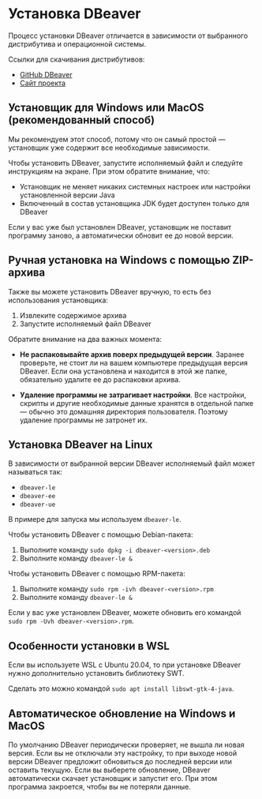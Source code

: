 # Установка DBeaver

Процесс установки DBeaver отличается в зависимости от выбранного дистрибутива и операционной системы.

Ссылки для скачивания дистрибутивов:

* [GitHub DBeaver](https://github.com/dbeaver/dbeaver/releases)
* [Сайт проекта](https://dbeaver.com/download/)

## Установщик для Windows или MacOS (рекомендованный способ)

Мы рекомендуем этот способ, потому что он самый простой — установщик уже содержит все необходимые зависимости.

Чтобы установить DBeaver, запустите исполняемый файл и следуйте инструкциям на экране. При этом обратите внимание, что:

* Установщик не меняет никаких системных настроек или настройки установленной версии Java
* Включенный в состав установщика JDK будет доступен только для DBeaver

 Если у вас уже был установлен DBeaver, установщик не поставит программу заново, а автоматически обновит ее до новой версии. 

## Ручная установка на Windows c помощью ZIP-архива

Также вы можете установить DBeaver вручную, то есть без использования установщика:

1. Извлеките содержимое архива
2. Запустите исполняемый файл DBeaver

Обратите внимание на два важных момента:

* **Не распаковывайте архив поверх предыдущей версии**. Заранее проверьте, не стоит ли на вашем компьютере предыдущая версия DBeaver. Если она установлена и находится в этой же папке, обязательно удалите ее до распаковки архива. 

* **Удаление программы не затрагивает настройки**. Все настройки, скрипты и другие необходимые данные хранятся в отдельной папке — обычно это домашняя директория пользователя. Поэтому удаление программы не затронет их.

## Установка DBeaver на Linux

В зависимости от выбранной версии DBeaver исполняемый файл может называться так: 

* `dbeaver-le`
* `dbeaver-ee`
* `dbeaver-ue`

В примере для запуска мы используем `dbeaver-le`.

Чтобы установить DBeaver с помощью Debian-пакета: 

1. Выполните команду `sudo dpkg -i dbeaver-<version>.deb`
2. Выполните команду `dbeaver-le &`

Чтобы установить DBeaver с помощью RPM-пакета:

1. Выполните команду `sudo rpm -ivh dbeaver-<version>.rpm`
2. Выполните команду `dbeaver-le &`

Если у вас уже установлен DBeaver, можете обновить его командой `sudo rpm -Uvh dbeaver-<version>.rpm`.

## Особенности установки в WSL

Если вы используете WSL с Ubuntu 20.04, то при установке DBeaver нужно дополнительно установить библиотеку SWT. 

Сделать это можно командой `sudo apt install libswt-gtk-4-java`. 

## Автоматическое обновление на Windows и MacOS

По умолчанию DBeaver периодически проверяет, не вышла ли новая версия. Если вы не отключали эту настройку, то при выходе новой версии DBeaver предложит обновиться до последней версии или оставить текущую. Если вы выберете обновление, DBeaver автоматически скачает установщик и запустит его. При этом программа закроется, чтобы вы не потеряли данные.
